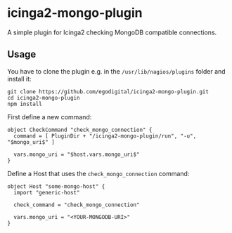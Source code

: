# icinga2-mongo-plugin

A simple plugin for Icinga2 checking MongoDB compatible connections.

## Usage

You have to clone the plugin e.g. in the `/usr/lib/nagios/plugins` folder and install it:

```
git clone https://github.com/egodigital/icinga2-mongo-plugin.git
cd icinga2-mongo-plugin
npm install
```

First define a new command:

```
object CheckCommand "check_mongo_connection" {
  command = [ PluginDir + "/icinga2-mongo-plugin/run", "-u", "$mongo_uri$" ]

  vars.mongo_uri = "$host.vars.mongo_uri$"
}
```

Define a Host that uses the `check_mongo_connection` command:

```
object Host "some-mongo-host" {
  import "generic-host"
  
  check_command = "check_mongo_connection"

  vars.mongo_uri = "<YOUR-MONGODB-URI>"
}
```
